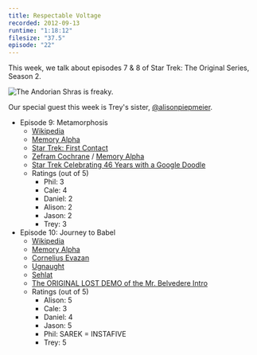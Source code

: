 ```yaml
---
title: Respectable Voltage
recorded: 2012-09-13
runtime: "1:18:12"
filesize: "37.5"
episode: "22"
---
```


This week, we talk about episodes 7 & 8 of Star Trek: The Original Series, Season 2.

![The Andorian Shras is freaky.](https://treylabs-cdn.nyc3.digitaloceanspaces.com/jawgrind/Jawgrind-Episode-22.jpg)

Our special guest this week is Trey's sister, [@alisonpiepmeier](https://twitter.com/alisonpiepmeier).

- Episode 9: Metamorphosis
  - [Wikipedia](<http://en.wikipedia.org/wiki/Metamorphosis_(Star_Trek:_The_Original_Series)>)
  - [Memory Alpha](<http://en.memory-alpha.org/wiki/Metamorphosis_(episode)>)
  - [Star Trek: First Contact](http://en.wikipedia.org/wiki/Star_Trek:_First_Contact)
  - [Zefram Cochrane](http://en.wikipedia.org/wiki/Zefram_Cochrane) / [Memory Alpha](http://en.memory-alpha.org/wiki/Zefram_Cochrane)
  - [Star Trek Celebrating 46 Years with a Google Doodle](http://www.startrek.com/article/celebrating-46-years-with-a-google-doodle)
  - Ratings (out of 5)
    - Phil: 3
    - Cale: 4
    - Daniel: 2
    - Alison: 2
    - Jason: 2
    - Trey: 3
- Episode 10: Journey to Babel
  - [Wikipedia](http://en.wikipedia.org/wiki/Journey_to_Babel)
  - <a href="http://en.memory-alpha.org/wiki/Journey_to_Babel_(episode)">Memory Alpha</a>
  - [Cornelius Evazan](http://starwars.wikia.com/wiki/Cornelius_Evazan)
  - [Ugnaught](http://starwars.wikia.com/wiki/Ugnaught)
  - [Sehlat](http://en.memory-alpha.org/wiki/Sehlat)
  - [The ORIGINAL LOST DEMO of the Mr. Belvedere Intro](https://vimeo.com/37140054)
  - Ratings (out of 5)
    - Alison: 5
    - Cale: 3
    - Daniel: 4
    - Jason: 5
    - Phil: SAREK = INSTAFIVE
    - Trey: 5
